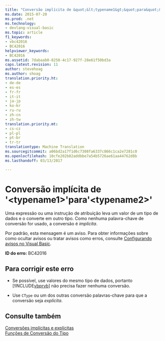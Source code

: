 ```yaml
---
title: "Conversão implícita de &quot;&lt;typename1&gt;&quot;para&quot;&lt;typename2&gt;&quot; | Documentos do Microsoft"
ms.date: 2015-07-20
ms.prod: .net
ms.technology:
- devlang-visual-basic
ms.topic: article
f1_keywords:
- vbc42016
- BC42016
helpviewer_keywords:
- BC42016
ms.assetid: 7dabaab0-8258-4c17-927f-28e61f50bd3a
caps.latest.revision: 11
author: stevehoag
ms.author: shoag
translation.priority.ht:
- de-de
- es-es
- fr-fr
- it-it
- ja-jp
- ko-kr
- ru-ru
- zh-cn
- zh-tw
translation.priority.mt:
- cs-cz
- pl-pl
- pt-br
- tr-tr
translationtype: Machine Translation
ms.sourcegitcommit: a06bd2a17f1d6c7308fa6337c866c1ca2e7281c0
ms.openlocfilehash: 10cfe202b82addbbe7a54b5726ae61aa44762d8b
ms.lasthandoff: 03/13/2017

---
```

# <a name="implicit-conversion-from-39lttypename1gt39-to-39lttypename2gt39"></a>Conversão implícita de '&lt;typename1&gt;'para'&lt;typename2&gt;'
Uma expressão ou uma instrução de atribuição leva um valor de um tipo de dados e o converte em outro tipo. Como nenhuma palavra-chave de conversão for usado, a conversão é *implícita*.  
  
 Por padrão, esta mensagem é um aviso. Para obter informações sobre como ocultar avisos ou tratar avisos como erros, consulte [Configurando avisos no Visual Basic](https://docs.microsoft.com/visualstudio/ide/configuring-warnings-in-visual-basic).  
  
 **ID do erro:** BC42016  
  
## <a name="to-correct-this-error"></a>Para corrigir este erro  
  
-   Se possível, use valores do mesmo tipo de dados, portanto [!INCLUDE[vbprvb](../../csharp/programming-guide/concepts/linq/includes/vbprvb_md.md)] não precisa fazer nenhuma conversão.  
  
-   Use `CType` ou um dos outras conversão palavras-chave para que a conversão seja *explícita*.  
  
## <a name="see-also"></a>Consulte também  
 [Conversões implícitas e explícitas](../../visual-basic/programming-guide/language-features/data-types/implicit-and-explicit-conversions.md)   
 [Funções de Conversão do Tipo](../../visual-basic/language-reference/functions/type-conversion-functions.md)
